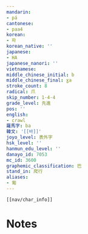 ```yaml
---
mandarin:
- pá
cantonese:
- paa4
korean:
- 파
korean_native: ''
japanese:
- HA
japanese_nanori: ''
vietnamese:
middle_chinese_initial: b
middle_chinese_final: ɣa
stroke_count: 8
radical: 爪
skip_number: 1-4-4
grade_level: 先進
pos: ''
english:
- crawl
羅馬字: ba
韓文: '[[바]]'
joyo_level: 表外字
hsk_level: ''
hanmun_edu_level: ''
danayo_id: 7053
mc_id: 3600
graphemic_classification: 巴
stand_in: 爬行
aliases:
- 匍
---
```

```meta-bind-embed
[[nav/char_info]]
```

# Notes

